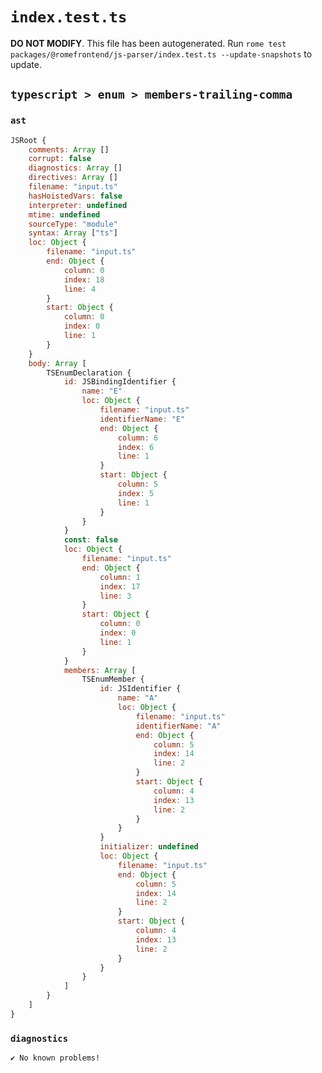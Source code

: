 # `index.test.ts`

**DO NOT MODIFY**. This file has been autogenerated. Run `rome test packages/@romefrontend/js-parser/index.test.ts --update-snapshots` to update.

## `typescript > enum > members-trailing-comma`

### `ast`

```javascript
JSRoot {
	comments: Array []
	corrupt: false
	diagnostics: Array []
	directives: Array []
	filename: "input.ts"
	hasHoistedVars: false
	interpreter: undefined
	mtime: undefined
	sourceType: "module"
	syntax: Array ["ts"]
	loc: Object {
		filename: "input.ts"
		end: Object {
			column: 0
			index: 18
			line: 4
		}
		start: Object {
			column: 0
			index: 0
			line: 1
		}
	}
	body: Array [
		TSEnumDeclaration {
			id: JSBindingIdentifier {
				name: "E"
				loc: Object {
					filename: "input.ts"
					identifierName: "E"
					end: Object {
						column: 6
						index: 6
						line: 1
					}
					start: Object {
						column: 5
						index: 5
						line: 1
					}
				}
			}
			const: false
			loc: Object {
				filename: "input.ts"
				end: Object {
					column: 1
					index: 17
					line: 3
				}
				start: Object {
					column: 0
					index: 0
					line: 1
				}
			}
			members: Array [
				TSEnumMember {
					id: JSIdentifier {
						name: "A"
						loc: Object {
							filename: "input.ts"
							identifierName: "A"
							end: Object {
								column: 5
								index: 14
								line: 2
							}
							start: Object {
								column: 4
								index: 13
								line: 2
							}
						}
					}
					initializer: undefined
					loc: Object {
						filename: "input.ts"
						end: Object {
							column: 5
							index: 14
							line: 2
						}
						start: Object {
							column: 4
							index: 13
							line: 2
						}
					}
				}
			]
		}
	]
}
```

### `diagnostics`

```
✔ No known problems!

```
